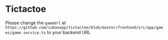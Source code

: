 # Tictactoe

Please change the `gameUrl` at `https://github.com/cubasepp/tictactoe/blob/master/frontend/src/app/games/game.service.ts` to your backend URL

